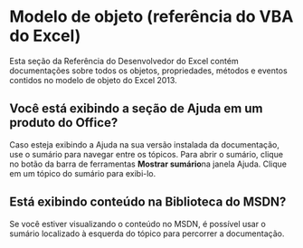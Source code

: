 
# Modelo de objeto (referência do VBA do Excel)

Esta seção da Referência do Desenvolvedor do Excel contém documentações sobre todos os objetos, propriedades, métodos e eventos contidos no modelo de objeto do Excel 2013.


## Você está exibindo a seção de Ajuda em um produto do Office?

Caso esteja exibindo a Ajuda na sua versão instalada da documentação, use o sumário para navegar entre os tópicos. Para abrir o sumário, clique no botão da barra de ferramentas  **Mostrar sumário**na janela Ajuda. Clique em um tópico do sumário para exibi-lo.


## Está exibindo conteúdo na Biblioteca do MSDN?

Se você estiver visualizando o conteúdo no MSDN, é possível usar o sumário localizado à esquerda do tópico para percorrer a documentação.

